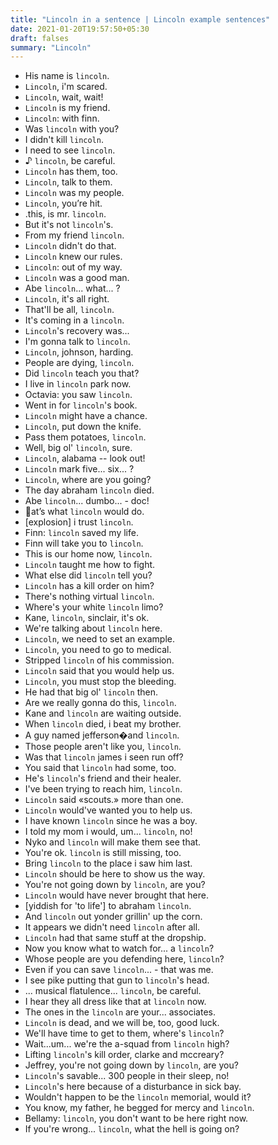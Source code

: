 ```yaml
---
title: "Lincoln in a sentence | Lincoln example sentences"
date: 2021-01-20T19:57:50+05:30
draft: falses
summary: "Lincoln"
---
```

- His name is `lincoln`.
- `Lincoln`, i'm scared.
- `Lincoln`, wait, wait!
- `Lincoln` is my friend.
- `Lincoln`: with finn.
- Was `lincoln` with you?
- I didn't kill `lincoln`.
- I need to see `lincoln`.
- ♪ `lincoln`, be careful.
- `Lincoln` has them, too.
- `Lincoln`, talk to them.
- `Lincoln` was my people.
- `Lincoln`, you’re hit.
- .this, is mr. `lincoln`.
- But it's not `lincoln`'s.
- From my friend `lincoln`.
- `Lincoln` didn't do that.
- `Lincoln` knew our rules.
- `Lincoln`: out of my way.
- `Lincoln` was a good man.
- Abe `lincoln`... what... ?
- `Lincoln`, it's all right.
- That'll be all, `lincoln`.
- It's coming in a `lincoln`.
- `Lincoln`'s recovery was...
- I'm gonna talk to `lincoln`.
- `Lincoln`, johnson, harding.
- People are dying, `lincoln`.
- Did `lincoln` teach you that?
- I live in `lincoln` park now.
- Octavia: you saw `lincoln`.
- Went in for `lincoln`'s book.
- `Lincoln` might have a chance.
- `Lincoln`, put down the knife.
- Pass them potatoes, `lincoln`.
- Well, big ol' `lincoln`, sure.
- `Lincoln`, alabama -- look out!
- `Lincoln` mark five... six... ?
- `Lincoln`, where are you going?
- The day abraham `lincoln` died.
- Abe `lincoln`... dumbo... - doc!
- at’s what `lincoln` would do.
- [explosion] i trust `lincoln`.
- Finn: `lincoln` saved my life.
- Finn will take you to `lincoln`.
- This is our home now, `lincoln`.
- `Lincoln` taught me how to fight.
- What else did `lincoln` tell you?
- `Lincoln` has a kill order on him?
- There's nothing virtual `lincoln`.
- Where's your white `lincoln` limo?
- Kane, `lincoln`, sinclair, it's ok.
- We're talking about `lincoln` here.
- `Lincoln`, we need to set an example.
- `Lincoln`, you need to go to medical.
- Stripped `lincoln` of his commission.
- `Lincoln` said that you would help us.
- `Lincoln`, you must stop the bleeding.
- He had that big ol' `lincoln` then.
- Are we really gonna do this, `lincoln`.
- Kane and `lincoln` are waiting outside.
- When `lincoln` died, i beat my brother.
- A guy named jefferson�and `lincoln`.
- Those people aren't like you, `lincoln`.
- Was that `lincoln` james i seen run off?
- You said that `lincoln` had some, too.
- He's `lincoln`'s friend and their healer.
- I've been trying to reach him, `lincoln`.
- `Lincoln` said «scouts.» more than one.
- `Lincoln` would've wanted you to help us.
- I have known `lincoln` since he was a boy.
- I told my mom i would, um... `lincoln`, no!
- Nyko and `lincoln` will make them see that.
- You're ok. `lincoln` is still missing, too.
- Bring `lincoln` to the place i saw him last.
- `Lincoln` should be here to show us the way.
- You're not going down by `lincoln`, are you?
- `Lincoln` would have never brought that here.
- [yiddish for 'to life'] to abraham `lincoln`.
- And `lincoln` out yonder grillin' up the corn.
- It appears we didn't need `lincoln` after all.
- `Lincoln` had that same stuff at the dropship.
- Now you know what to watch for... a `lincoln`?
- Whose people are you defending here, `lincoln`?
- Even if you can save `lincoln`... - that was me.
- I see pike putting that gun to `lincoln`'s head.
- ... musical flatulence... `lincoln`, be careful.
- I hear they all dress like that at `lincoln` now.
- The ones in the `lincoln` are your... associates.
- `Lincoln` is dead, and we will be, too, good luck.
- We'll have time to get to them, where's `lincoln`?
- Wait...um... we're the a-squad from `lincoln` high?
- Lifting `lincoln`'s kill order, clarke and mccreary?
- Jeffrey, you're not going down by `lincoln`, are you?
- `Lincoln`'s savable... 300 people in their sleep, no!
- `Lincoln`'s here because of a disturbance in sick bay.
- Wouldn't happen to be the `lincoln` memorial, would it?
- You know, my father, he begged for mercy and `lincoln`.
- Bellamy: `lincoln`, you don't want to be here right now.
- If you're wrong... `lincoln`, what the hell is going on?
                 
